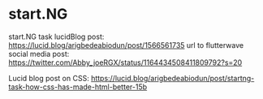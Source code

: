 # start.NG
start.NG task
lucidBlog post: https://lucid.blog/arigbedeabiodun/post/1566561735
url to flutterwave social media post: https://twitter.com/Abby_joeRGX/status/1164434508411809792?s=20

Lucid blog post on CSS: https://lucid.blog/arigbedeabiodun/post/startng-task-how-css-has-made-html-better-15b
